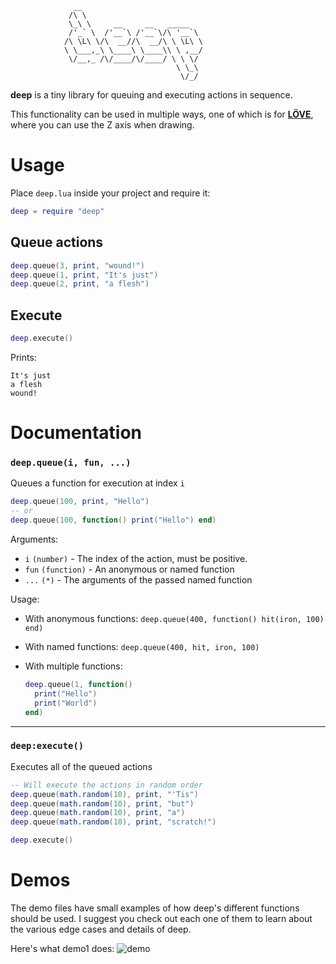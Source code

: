 ```
			  __                         
			 /\ \                          
			 \_\ \     __     __   _____   
			 /'_` \  /'__`\ /'__`\/\ '__`\ 
			/\ \L\ \/\  __//\  __/\ \ \L\ \
			\ \___,_\ \____\ \____\\ \ ,__/
			 \/__,_ /\/____/\/____/ \ \ \/ 
			                         \ \_\ 
			                          \/_/ 
```

**deep** is a tiny library for queuing and executing actions in sequence. 

This functionality can be used in multiple ways, one of which is for [**LÖVE**](https://love2d.org),
where you can use the Z axis when drawing.

# Usage
Place `deep.lua` inside your project and require it:

```lua
deep = require "deep"
```

## Queue actions
```lua
deep.queue(3, print, "wound!")
deep.queue(1, print, "It's just")
deep.queue(2, print, "a flesh")
```

## Execute
```lua
deep.execute()
```
Prints:
```
It's just
a flesh
wound!
```

# Documentation

### `deep.queue(i, fun, ...)`
Queues a function for execution at index `i`

```lua
deep.queue(100, print, "Hello")
-- or
deep.queue(100, function() print("Hello") end)
```

Arguments:
* `i` `(number)` - The index of the action, must be positive.
* `fun` `(function)` - An anonymous or named function
* `...` `(*)` - The arguments of the passed named function

Usage:

* With anonymous functions: `deep.queue(400, function() hit(iron, 100) end)`

* With named functions: `deep.queue(400, hit, iron, 100)`

* With multiple functions:
	```lua
	deep.queue(1, function()
	  print("Hello")
	  print("World")
	end)
	```
---

### `deep:execute()`
Executes all of the queued actions

```lua
-- Will execute the actions in random order
deep.queue(math.random(10), print, "'Tis")
deep.queue(math.random(10), print, "but")
deep.queue(math.random(10), print, "a")
deep.queue(math.random(10), print, "scratch!")

deep.execute()
```

# Demos
The demo files have small examples of how deep's different functions should be used. I suggest 
you check out each one of them to learn about the various edge cases and details of deep.

Here's what demo1 does:
![demo](https://i.imgur.com/jRJXcZL.gif)